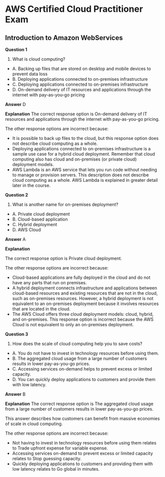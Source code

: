 # AWS Certified Cloud Practitioner Exam

##  Introduction to Amazon WebServices 

**Question 1**

1. What is cloud computing?
*  A. Backing up files that are stored on desktop and mobile devices to prevent data loss
*  B. Deploying applications connected to on-premises infrastructure
*  C. Deploying applications connected to on-premises infrastructure
*  D. On-demand delivery of IT resources and applications through the internet with pay-as-you-go pricing


**Answer**  D

**Explanation**
The correct response option is On-demand delivery of IT resources and applications through the internet with pay-as-you-go pricing.

The other response options are incorrect because:

* It is possible to back up files to the cloud, but this response option does not describe cloud computing as a whole.
* Deploying applications connected to on-premises infrastructure is a sample use case for a hybrid cloud deployment. Remember that cloud computing also has cloud and on-premises (or private cloud) deployment models.
* AWS Lambda is an AWS service that lets you run code without needing to manage or provision servers. This description does not describe cloud computing as a whole. AWS Lambda is explained in greater detail later in the course.


**Question 2**

1. What is another name for on-premises deployment?
*  A. Private cloud deployment
*  B. Cloud-based application
*  C. Hybrid deployment
*  D. AWS Cloud


**Answer**  A

**Explanation**

The correct response option is Private cloud deployment.

The other response options are incorrect because:

* Cloud-based applications are fully deployed in the cloud and do not have any parts that run on premises.
* A hybrid deployment connects infrastructure and applications between cloud-based resources and existing resources that are not in the cloud, such as on-premises resources. However, a hybrid deployment is not equivalent to an on-premises deployment because it involves resources that are located in the cloud.
* The AWS Cloud offers three cloud deployment models: cloud, hybrid, and on-premises. This response option is incorrect because the AWS Cloud is not equivalent to only an on-premises deployment.




**Question 3**

1. How does the scale of cloud computing help you to save costs?
*  A. You do not have to invest in technology resources before using them.
*  B. The aggregated cloud usage from a large number of customers results in lower pay-as-you-go prices.
*  C. Accessing services on-demand helps to prevent excess or limited capacity.
*  D. You can quickly deploy applications to customers and provide them with low latency.


**Answer**  B

**Explanation**
The correct response option is The aggregated cloud usage from a large number of customers results in lower pay-as-you-go prices.

This answer describes how customers can benefit from massive economies of scale in cloud computing.

The other response options are incorrect because:

* Not having to invest in technology resources before using them relates to Trade upfront expense for variable expense.
* Accessing services on-demand to prevent excess or limited capacity relates to Stop guessing capacity.
* Quickly deploying applications to customers and providing them with low latency relates to Go global in minutes.